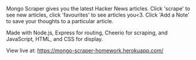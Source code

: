 Mongo Scraper gives you the latest Hacker News articles.
Click 'scrape' to see new articles,
click 'favourites' to see articles you<3.  Click 'Add a Note' to save your thoughts to a particular article.

Made with Node.js, Express for routing, Cheerio for scraping, and JavaScript, HTML, and CSS for display.

View live at:
https://mongo-scraper-homework.herokuapp.com/